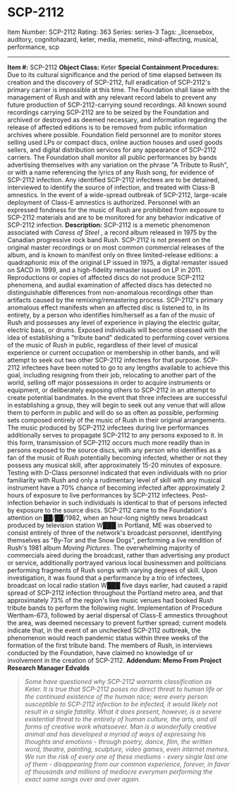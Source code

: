 # SCP-2112
Item Number: SCP-2112
Rating: 363
Series: series-3
Tags: _licensebox, auditory, cognitohazard, keter, media, memetic, mind-affecting, musical, performance, scp

---

**Item #:** SCP-2112
**Object Class:** Keter
**Special Containment Procedures:** Due to its cultural significance and the period of time elapsed between its creation and the discovery of SCP-2112, full eradication of SCP-2112's primary carrier is impossible at this time. The Foundation shall liaise with the management of Rush and with any relevant record labels to prevent any future production of SCP-2112-carrying sound recordings. All known sound recordings carrying SCP-2112 are to be seized by the Foundation and archived or destroyed as deemed necessary, and information regarding the release of affected editions is to be removed from public information archives where possible. Foundation field personnel are to monitor stores selling used LPs or compact discs, online auction houses and used goods sellers, and digital distribution services for any appearance of SCP-2112 carriers.
The Foundation shall monitor all public performances by bands advertising themselves with any variation on the phrase "A Tribute to Rush", or with a name referencing the lyrics of any Rush song, for evidence of SCP-2112 infection. Any identified SCP-2112 infectees are to be detained, interviewed to identify the source of infection, and treated with Class-B amnestics. In the event of a wide-spread outbreak of SCP-2112, large-scale deployment of Class-E amnestics is authorized.
Personnel with an expressed fondness for the music of Rush are prohibited from exposure to SCP-2112 materials and are to be monitored for any behavior indicative of SCP-2112 infection.
**Description:** SCP-2112 is a memetic phenomenon associated with _Caress of Steel_ , a record album released in 1975 by the Canadian progressive rock band Rush. SCP-2112 is not present on the original master recordings or on most common commercial releases of the album, and is known to manifest only on three limited-release editions: a quadraphonic mix of the original LP issued in 1975, a digital remaster issued on SACD in 1999, and a high-fidelity remaster issued on LP in 2011. Reproductions or copies of affected discs do not produce SCP-2112 phenomena, and audial examination of affected discs has detected no distinguishable differences from non-anomalous recordings other than artifacts caused by the remixing/remastering process.
SCP-2112's primary anomalous effect manifests when an affected disc is listened to, in its entirety, by a person who identifies him/herself as a fan of the music of Rush and possesses any level of experience in playing the electric guitar, electric bass, or drums. Exposed individuals will become obsessed with the idea of establishing a "tribute band" dedicated to performing cover versions of the music of Rush in public, regardless of their level of musical experience or current occupation or membership in other bands, and will attempt to seek out two other SCP-2112 infectees for that purpose. SCP-2112 infectees have been noted to go to any lengths available to achieve this goal, including resigning from their job, relocating to another part of the world, selling off major possessions in order to acquire instruments or equipment, or deliberately exposing others to SCP-2112 in an attempt to create potential bandmates. In the event that three infectees are successful in establishing a group, they will begin to seek out any venue that will allow them to perform in public and will do so as often as possible, performing sets composed entirely of the music of Rush in their original arrangements.
The music produced by SCP-2112 infectees during live performances additionally serves to propagate SCP-2112 to any persons exposed to it. In this form, transmission of SCP-2112 occurs much more readily than in persons exposed to the source discs, with any person who identifies as a fan of the music of Rush potentially becoming infected, whether or not they possess any musical skill, after approximately 15-20 minutes of exposure. Testing with D-Class personnel indicated that even individuals with no prior familiarity with Rush and only a rudimentary level of skill with any musical instrument have a 70% chance of becoming infected after approximately 2 hours of exposure to live performances by SCP-2112 infectees. Post-infection behavior in such individuals is identical to that of persons infected by exposure to the source discs.
SCP-2112 came to the Foundation's attention on ██/██/1982, when an hour-long nightly news broadcast produced by television station W███ in Portland, ME was observed to consist entirely of three of the network's broadcast personnel, identifying themselves as "By-Tor and the Snow Dogs", performing a live rendition of Rush's 1981 album _Moving Pictures_. The overwhelming majority of commercials aired during the broadcast, rather than advertising any product or service, additionally portrayed various local businessmen and politicians performing fragments of Rush songs with varying degrees of skill. Upon investigation, it was found that a performance by a trio of infectees, broadcast on local radio station W███ five days earlier, had caused a rapid spread of SCP-2112 infection throughout the Portland metro area, and that approximately 73% of the region's live music venues had booked Rush tribute bands to perform the following night. Implementation of Procedure Wertham-673, followed by aerial dispersal of Class-E amnestics throughout the area, was deemed necessary to prevent further spread; current models indicate that, in the event of an unchecked SCP-2112 outbreak, the phenomenon would reach pandemic status within three weeks of the formation of the first tribute band.
The members of Rush, in interviews conducted by the Foundation, have claimed no knowledge of or involvement in the creation of SCP-2112.
**Addendum: Memo From Project Research Manager Edvalds**
> _Some have questioned why SCP-2112 warrants classification as Keter. It is true that SCP-2112 poses no direct threat to human life or the continued existence of the human race; were every person susceptible to SCP-2112 infection to be infected, it would likely not result in a single fatality. What it does present, however, is a severe existential threat to the entirety of human culture, the arts, and all forms of creative work whatsoever. Man is a wonderfully creative animal and has developed a myriad of ways of expressing his thoughts and emotions - through poetry, dance, film, the written word, theatre, painting, sculpture, video games, even internet memes. We run the risk of every one of these mediums - every single last one of them - disappearing from our common experience, forever, in favor of thousands and millions of mediocre everymen performing the exact same songs over and over again._